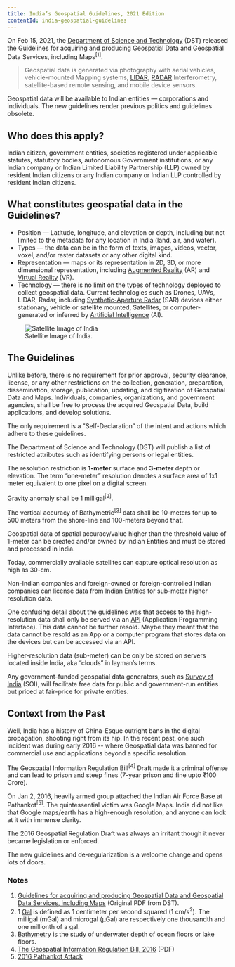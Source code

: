```yaml
---
title: India’s Geospatial Guidelines, 2021 Edition
contentId: india-geospatial-guidelines
---
```


On Feb 15, 2021, the [Department of Science and Technology](https://dst.gov.in) (DST) released the Guidelines for acquiring and producing Geospatial Data and Geospatial Data Services, including Maps<sup>[1]</sup>.

> Geospatial data is generated via photography with aerial vehicles, vehicle-mounted Mapping systems, [LIDAR](https://en.wikipedia.org/wiki/Lidar), [RADAR](https://en.wikipedia.org/wiki/Radar) Interferometry, satellite-based remote sensing, and mobile device sensors.

Geospatial data will be available to Indian entities — corporations and individuals. The new guidelines render previous politics and guidelines obsolete.

## Who does this apply?

Indian citizen, government entities, societies registered under applicable statutes, statutory bodies, autonomous Government institutions, or any Indian company or Indian Limited Liability Partnership (LLP) owned by resident Indian citizens or any Indian company or Indian LLP controlled by resident Indian citizens.

## What constitutes geospatial data in the Guidelines?

- Position — Latitude, longitude, and elevation or depth, including but not limited to the metadata for any location in India (land, air, and water).
- Types — the data can be in the form of texts, images, videos, vector, voxel, and/or raster datasets or any other digital kind.
- Representation — maps or its representation in 2D, 3D, or more dimensional representation, including [Augmented Reality](https://en.wikipedia.org/wiki/Augmented_reality) (AR) and [Virtual Reality](https://en.wikipedia.org/wiki/Virtual_reality) (VR).
- Technology — there is no limit on the types of technology deployed to collect geospatial data. Current technologies such as Drones, UAVs, LIDAR, Radar, including [Synthetic-Aperture Radar](https://en.wikipedia.org/wiki/Synthetic-aperture_radar) (SAR) devices either stationary, vehicle or satellite mounted, Satellites, or computer-generated or inferred by [Artificial Intelligence](https://en.wikipedia.org/wiki/Artificial_intelligence) (AI).

<figure>
    <img src="/img/blog/2021-02-15-india-satellite-map.jpg" alt="Satellite Image of India">
    <figcaption>
        Satellite Image of India.
    </figcaption>
</figure>

## The Guidelines

Unlike before, there is no requirement for prior approval, security clearance, license, or any other restrictions on the collection, generation, preparation, dissemination, storage, publication, updating, and digitization of Geospatial Data and Maps. Individuals, companies, organizations, and government agencies, shall be free to process the acquired Geospatial Data, build applications, and develop solutions.

The only requirement is a "Self-Declaration” of the intent and actions which adhere to these guidelines.

The Department of Science and Technology (DST) will publish a list of restricted attributes such as identifying persons or legal entities.

The resolution restriction is **1-meter** surface and **3-meter** depth or elevation. The term “one-meter” resolution denotes a surface area of 1x1 meter equivalent to one pixel on a digital screen.

Gravity anomaly shall be 1 milligal<sup>[2]</sup>.

The vertical accuracy of Bathymetric<sup>[3]</sup> data shall be 10-meters for up to 500 meters from the shore-line and 100-meters beyond that.

Geospatial data of spatial accuracy/value higher than the threshold value of 1-meter can be created and/or owned by Indian Entities and must be stored and processed in India.

Today, commercially available satellites can capture optical resolution as high as 30-cm.

Non-Indian companies and foreign-owned or foreign-controlled Indian companies can license data from Indian Entities for sub-meter higher resolution data.

One confusing detail about the guidelines was that access to the high-resolution data shall only be served via an [API](https://en.wikipedia.org/wiki/API) (Application Programming Interface). This data cannot be further resold. Maybe they meant that the data cannot be resold as an App or a computer program that stores data on the devices but can be accessed via an API.

Higher-resolution data (sub-meter) can be only be stored on servers located inside India, aka “clouds” in layman’s terms.

Any government-funded geospatial data generators, such as [Survey of India](https://www.surveyofindia.gov.in) (SOI), will facilitate free data for public and government-run entities but priced at fair-price for private entities.

## Context from the Past

Well, India has a history of China-Esque outright bans in the digital propagation, shooting right from its hip. In the recent past, one such incident was during early 2016 -- where Geospatial data was banned for commercial use and applications beyond a specific resolution.

The Geospatial Information Regulation Bill<sup>[4]</sup> Draft made it a criminal offense and can lead to prison and steep fines (7-year prison and fine upto ₹100 Crore).

On Jan 2, 2016, heavily armed group attached the Indian Air Force Base at Pathankot<sup>[5]</sup>. The quintessential victim was Google Maps. India did not like that Google maps/earth has a high-enough resolution, and anyone can look at it with immense clarity.

The 2016 Geospatial Regulation Draft was always an irritant though it never became legislation or enforced.

The new guidelines and de-regularization is a welcome change and opens lots of doors.

### Notes

1. [Guidelines for acquiring and producing Geospatial Data and Geospatial Data Services, including Maps](https://dst.gov.in/sites/default/files/Final%20Approved%20Guidelines%20on%20Geospatial%20Data.pdf) (Original PDF from DST).
2. 1 [Gal](<https://en.wikipedia.org/wiki/Gal_(unit)>) is defined as 1 centimeter per second squared (1 cm/s<sup>2</sup>). The milligal (mGal) and microgal (µGal) are respectively one thousandth and one millionth of a gal.
3. [Bathymetry](https://en.wikipedia.org/wiki/Bathymetry) is the study of underwater depth of ocean floors or lake floors.
4. [The Geospatial Information Regulation Bill, 2016](https://www.prsindia.org/uploads/media/draft/Draft%20Geospatial%20Bill,%202016.pdf) (PDF)
5. [2016 Pathankot Attack](https://en.wikipedia.org/wiki/2016_Pathankot_attack)
